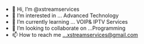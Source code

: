 - 👋 Hi, I’m @xstreamservices
- 👀 I’m interested in ... Advanced Technology
- 🌱 I’m currently learning ... VOIP& IPTV Services
- 💞️ I’m looking to collaborate on ...Programming
- 📫 How to reach me ...xstreamservices@gmail.com

<!---
xstreamservices/xstreamservices is a ✨ special ✨ repository because its `README.md` (this file) appears on your GitHub profile.
You can click the Preview link to take a look at your changes.
--->
